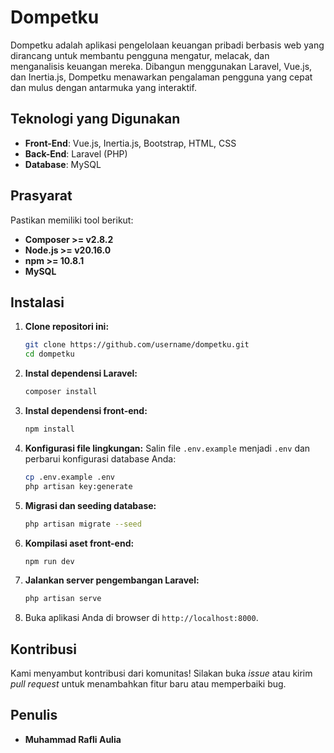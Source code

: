 # Dompetku

Dompetku adalah aplikasi pengelolaan keuangan pribadi berbasis web yang dirancang untuk membantu pengguna mengatur, melacak, dan menganalisis keuangan mereka. Dibangun menggunakan Laravel, Vue.js, dan Inertia.js, Dompetku menawarkan pengalaman pengguna yang cepat dan mulus dengan antarmuka yang interaktif.

## Teknologi yang Digunakan

- **Front-End**: Vue.js, Inertia.js, Bootstrap, HTML, CSS
- **Back-End**: Laravel (PHP)
- **Database**: MySQL

## Prasyarat
Pastikan memiliki tool berikut:
- **Composer >= v2.8.2**
- **Node.js >= v20.16.0**
- **npm >= 10.8.1**
- **MySQL**

## Instalasi

1. **Clone repositori ini:**
   ```bash
   git clone https://github.com/username/dompetku.git
   cd dompetku
   ```

2. **Instal dependensi Laravel:**
   ```bash
   composer install
   ```

3. **Instal dependensi front-end:**
   ```bash
   npm install
   ```

4. **Konfigurasi file lingkungan:**
   Salin file `.env.example` menjadi `.env` dan perbarui konfigurasi database Anda:
   ```bash
   cp .env.example .env
   php artisan key:generate
   ```

5. **Migrasi dan seeding database:**
   ```bash
   php artisan migrate --seed
   ```

6. **Kompilasi aset front-end:**
   ```bash
   npm run dev
   ```

7. **Jalankan server pengembangan Laravel:**
   ```bash
   php artisan serve
   ```

8. Buka aplikasi Anda di browser di `http://localhost:8000`.

## Kontribusi

Kami menyambut kontribusi dari komunitas! Silakan buka *issue* atau kirim *pull request* untuk menambahkan fitur baru atau memperbaiki bug.

## Penulis

- **Muhammad Rafli Aulia**
